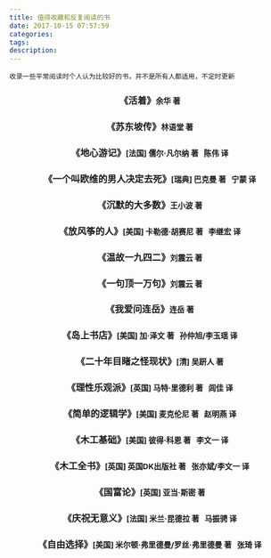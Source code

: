 ```yaml
---
title: 值得收藏和反复阅读的书
date: 2017-10-15 07:57:59
categories:
tags:
description:
---
```

  
`收录一些平常阅读时个人认为比较好的书，并不是所有人都适用，不定时更新`
<article style="text-align:center;">
    <h3>《活着》<small>余华 著</small></h3>
    <h3>《苏东坡传》<small>林语堂 著</small></h3>
    <h3>《地心游记》<small>[法国] 儒尔·凡尔纳 著&nbsp;&nbsp;&nbsp;陈伟 译</small></h3>
    <h3>《一个叫欧维的男人决定去死》<small>[瑞典] 巴克曼 著&nbsp;&nbsp;&nbsp;宁蒙 译</small></h3>
    <h3>《沉默的大多数》<small>王小波 著</small></h3>
    <h3>《放风筝的人》<small>[美国] 卡勒德·胡赛尼 著&nbsp;&nbsp;&nbsp;李继宏 译</small></h3>
    <h3>《温故一九四二》<small>刘震云 著</small></h3>
    <h3>《一句顶一万句》<small>刘震云 著</small></h3>
    <h3>《我爱问连岳》<small>连岳 著</small></h3>
    <h3>《岛上书店》<small>[美国] 加·泽文 著&nbsp;&nbsp;&nbsp;孙仲旭/李玉瑶 译</small></h3>
    <h3>《二十年目睹之怪现状》<small>[清] 吴趼人 著</small></h3>
    <h3>《理性乐观派》<small>[英国] 马特·里德利 著&nbsp;&nbsp;&nbsp;闾佳 译</small></h3>
    <h3>《简单的逻辑学》<small>[美国] 麦克伦尼 著&nbsp;&nbsp;&nbsp;赵明燕 译</small></h3>
    <h3>《木工基础》<small>[美国] 彼得·科恩 著&nbsp;&nbsp;&nbsp;李文一 译</small></h3>
    <h3>《木工全书》<small>[英国] 英国DK出版社 著&nbsp;&nbsp;&nbsp;张亦斌/李文一 译</small></h3>
    <h3>《国富论》<small>[英国] 亚当·斯密 著</small></h3>
    <h3>《庆祝无意义》<small>[法国] 米兰·昆德拉 著&nbsp;&nbsp;&nbsp;马振骋 译</small></h3>
    <h3>《自由选择》<small>[美国] 米尔顿·弗里德曼/罗丝·弗里德曼 著&nbsp;&nbsp;&nbsp;张琦 译</small></h3>
</article>